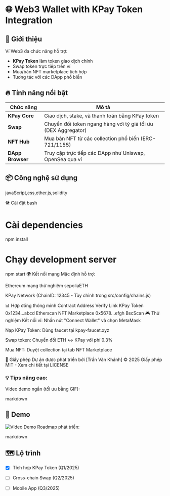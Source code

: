 # 🌐 Web3 Wallet with KPay Token Integration



## 🚀 Giới thiệu
Ví Web3 đa chức năng hỗ trợ:
- **KPay Token** làm token giao dịch chính
- Swap token trực tiếp trên ví
- Mua/bán NFT marketplace tích hợp
- Tương tác với các DApp phổ biến

## 🔥 Tính năng nổi bật
| Chức năng       | Mô tả                                                                 |
|----------------|---------------------------------------------------------------------|
| **KPay Core**  | Giao dịch, stake, và thanh toán bằng KPay token                    |
| **Swap**       | Chuyển đổi token ngang hàng với tỷ giá tối ưu (DEX Aggregator)     |
| **NFT Hub**    | Mua bán NFT từ các collection phổ biến (ERC-721/1155)              |
| **DApp Browser**| Truy cập trực tiếp các DApp như Uniswap, OpenSea qua ví            |

## 📦 Công nghệ sử dụng
javaScript,css,ether.js,solidity

🛠 Cài đặt
bash

# Cài dependencies
npm install

# Chạy development server
npm start
🌍 Kết nối mạng
Mặc định hỗ trợ:

Ethereum mạng thử nghiệm sepoliaETH


KPay Network (ChainID: 12345 - Tùy chỉnh trong src/config/chains.js)

📊 Hợp đồng thông minh
Contract	Address	Verify Link
KPay Token	0x1234...abcd	Etherscan
NFT Marketplace	0x5678...efgh	BscScan
🎮 Thử nghiệm
Kết nối ví: Nhấn nút "Connect Wallet" và chọn MetaMask

Nạp KPay Token: Dùng faucet tại kpay-faucet.xyz

Swap token: Chuyển đổi ETH ↔ KPay với phí 0.3%

Mua NFT: Duyệt collection tại tab NFT Marketplace

📜 Giấy phép
Dự án được phát triển bởi [Trần Văn Khánh] © 2025
Giấy phép MIT - Xem chi tiết tại LICENSE


### 💡 Tips nâng cao:

Video demo ngắn (tối ưu bằng GIF):

markdown
## 🎥 Demo
![Video Demo](assets/demo.gif)
Roadmap phát triển:

markdown
## 🗺 Lộ trình
- [x] Tích hợp KPay Token (Q1/2025)
- [ ] Cross-chain Swap (Q2/2025)
- [ ] Mobile App (Q3/2025)


